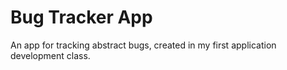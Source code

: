 # Bug Tracker App
An app for tracking abstract bugs, created in my first application development class.
